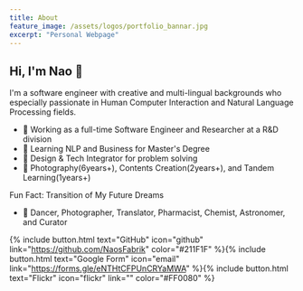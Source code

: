 ```yaml
---
title: About 
feature_image: /assets/logos/portfolio_bannar.jpg
excerpt: "Personal Webpage"
---
```


## Hi, I'm Nao 👋
I'm a software engineer with creative and multi-lingual backgrounds who especially passionate in Human Computer Interaction and Natural Language Processing fields. 

- 🦊 Working as a full-time Software Engineer and Researcher at a R&D division 
- 🚀 Learning NLP and Business for Master's Degree
- 🎨 Design & Tech Integrator for problem solving
- 🌱 Photography(6years+), Contents Creation(2years+), and Tandem Learning(1years+)

Fun Fact: Transition of My Future Dreams
- 🦄 Dancer, Photographer, Translator, Pharmacist, Chemist, Astronomer, and Curator 

{% include button.html text="GitHub" icon="github" link="https://github.com/NaosFabrik" color="#211F1F" %}{% include button.html text="Google Form" icon="email" link="https://forms.gle/eNTHtCFPUnCRYaMWA" %}{% include button.html text="Flickr" icon="flickr" link="" color="#FF0080" %}
